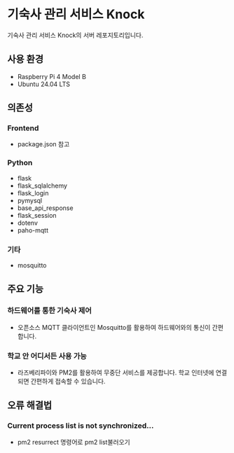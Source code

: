 # 기숙사 관리 서비스 Knock
기숙사 관리 서비스 Knock의 서버 레포지토리입니다.
## 사용 환경
- Raspberry Pi 4 Model B
- Ubuntu 24.04 LTS
## 의존성
### Frontend
- package.json 참고
### Python
- flask
- flask_sqlalchemy
- flask_login
- pymysql
- base_api_response
- flask_session
- dotenv
- paho-mqtt
### 기타
- mosquitto
## 주요 기능
### 하드웨어를 통한 기숙사 제어
- 오픈소스 MQTT 클라이언트인 Mosquitto를 활용하여 하드웨어와의 통신이 간편합니다.
### 학교 안 어디서든 사용 가능
- 라즈베리파이와 PM2를 활용하여 무중단 서비스를 제공합니다. 학교 인터넷에 연결되면 간편하게 접속할 수 있습니다.
## 오류 해결법
### Current process list is not synchronized...
 - pm2 resurrect 명령어로 pm2 list불러오기